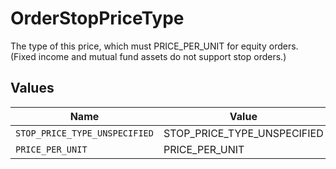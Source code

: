 # OrderStopPriceType

The type of this price, which must PRICE_PER_UNIT for equity orders. (Fixed income and mutual fund assets do not support stop orders.)


## Values

| Name                          | Value                         |
| ----------------------------- | ----------------------------- |
| `STOP_PRICE_TYPE_UNSPECIFIED` | STOP_PRICE_TYPE_UNSPECIFIED   |
| `PRICE_PER_UNIT`              | PRICE_PER_UNIT                |
